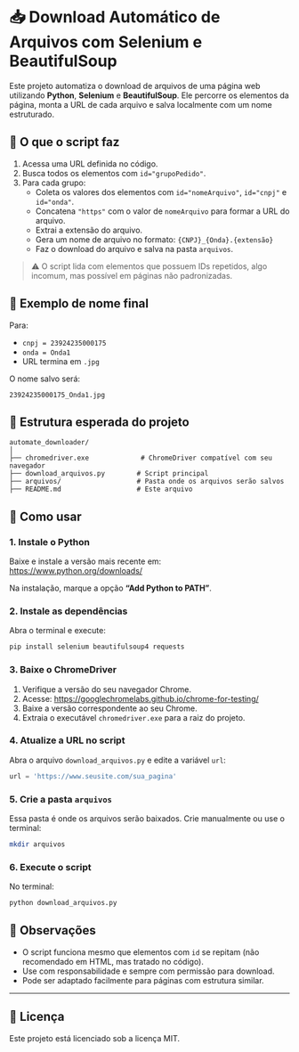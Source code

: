 # 📥 Download Automático de Arquivos com Selenium e BeautifulSoup

Este projeto automatiza o download de arquivos de uma página web utilizando **Python**, **Selenium** e **BeautifulSoup**. Ele percorre os elementos da página, monta a URL de cada arquivo e salva localmente com um nome estruturado.

## 🔧 O que o script faz

1. Acessa uma URL definida no código.
2. Busca todos os elementos com `id="grupoPedido"`.
3. Para cada grupo:
   - Coleta os valores dos elementos com `id="nomeArquivo"`, `id="cnpj"` e `id="onda"`.
   - Concatena `"https"` com o valor de `nomeArquivo` para formar a URL do arquivo.
   - Extrai a extensão do arquivo.
   - Gera um nome de arquivo no formato: `{CNPJ}_{Onda}.{extensão}`
   - Faz o download do arquivo e salva na pasta `arquivos`.

> ⚠️ O script lida com elementos que possuem IDs repetidos, algo incomum, mas possível em páginas não padronizadas.

## 🧾 Exemplo de nome final

Para:
- `cnpj = 23924235000175`
- `onda = Onda1`
- URL termina em `.jpg`

O nome salvo será:

```
23924235000175_Onda1.jpg
```

## 📂 Estrutura esperada do projeto

```
automate_downloader/
│
├── chromedriver.exe             # ChromeDriver compatível com seu navegador
├── download_arquivos.py        # Script principal
├── arquivos/                   # Pasta onde os arquivos serão salvos
├── README.md                   # Este arquivo
```

## 🚀 Como usar

### 1. Instale o Python

Baixe e instale a versão mais recente em:  
https://www.python.org/downloads/

Na instalação, marque a opção **“Add Python to PATH”**.

### 2. Instale as dependências

Abra o terminal e execute:

```bash
pip install selenium beautifulsoup4 requests
```

### 3. Baixe o ChromeDriver

1. Verifique a versão do seu navegador Chrome.
2. Acesse: https://googlechromelabs.github.io/chrome-for-testing/
3. Baixe a versão correspondente ao seu Chrome.
4. Extraia o executável `chromedriver.exe` para a raiz do projeto.

### 4. Atualize a URL no script

Abra o arquivo `download_arquivos.py` e edite a variável `url`:

```python
url = 'https://www.seusite.com/sua_pagina'
```

### 5. Crie a pasta `arquivos`

Essa pasta é onde os arquivos serão baixados. Crie manualmente ou use o terminal:

```bash
mkdir arquivos
```

### 6. Execute o script

No terminal:

```bash
python download_arquivos.py
```

## 🧠 Observações

- O script funciona mesmo que elementos com `id` se repitam (não recomendado em HTML, mas tratado no código).
- Use com responsabilidade e sempre com permissão para download.
- Pode ser adaptado facilmente para páginas com estrutura similar.

---

## 📄 Licença

Este projeto está licenciado sob a licença MIT.
